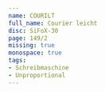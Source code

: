 ```yaml
---
name: COURILT
full_name: Courier leicht
disc: SiFoX-30
page: 149/2
missing: true
monospace: true
tags:
- Schreibmaschine
- Unproportional
---
```

